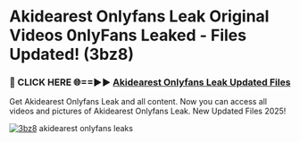 # Akidearest Onlyfans Leak Original Videos 0nlyFans Leaked - Files Updated! (3bz8)

<h3>🔴 CLICK HERE 🌐==►► <a href="https://tinyurl.com/4seja8ks" rel="nofollow">Akidearest Onlyfans Leak Updated Files</a></h3>

Get Akidearest Onlyfans Leak and all content. Now you can access all videos and pictures of Akidearest Onlyfans Leak. New Updated Files 2025!

[![3bz8](https://i.imgur.com/EWjZXRe.gif)](https://tinyurl.com/4seja8ks)
akidearest onlyfans leaks